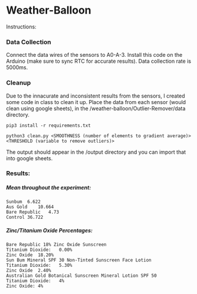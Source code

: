 # Weather-Balloon

Instructions:


### Data Collection
Connect the data wires of the sensors to A0-A-3. Install this code on the Arduino (make sure to sync RTC for accurate results). Data collection rate is 5000ms.


### Cleanup
Due to the innacurate and inconsistent results from the sensors, I created some code in class to clean it up. Place the data from each sensor (would clean using google sheets), in the /weather-balloon/Outlier-Remover/data directory. 
```
pip3 install -r requirements.txt

python3 clean.py <SMOOTHNESS (number of elements to gradient average)> <THRESHOLD (variable to remove outliers)>
```
The output should appear in the /output directory and you can import that into google sheets.


### Results:

##### Mean throughout the experiment:
```
Sunbum	6.622
Aus Gold	10.664
Bare Republic	4.73
Control	36.722
```
##### Zinc/Titanium Oxide Percentages:
```
Bare Republic 18% Zinc Oxide Sunscreen	
Titanium Dioxide:	0.00%
Zinc Oxide	18.20%
Sun Bum Mineral SPF 30 Non-Tinted Sunscreen Face Lotion	
Titanium Dioxide:	5.30%
Zinc Oxide	2.40%
Australian Gold Botanical Sunscreen Mineral Lotion SPF 50	
Titanium Dioxide:	4%
Zinc Oxide:	4%
```
